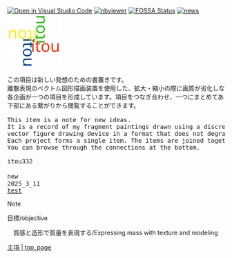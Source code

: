 [![Open in Visual Studio Code](https://img.shields.io/static/v1?logo=visualstudiocode&label=&message=Open%20in%20Visual%20Studio%20Code&labelColor=2c2c32&color=007acc&logoColor=007acc)](https://vscode.dev/?vscode-lang=ja)
[![nbviewer](https://raw.githubusercontent.com/taldatech/ee046211-deep-learning/main/assets/nbviewer_badge.svg)](https://nbviewer.org/github/itou332/)
[![FOSSA Status](https://app.fossa.com/api/projects/git%2Bgithub.com%2Fitou332%2Fitou332.svg?type=shield)](https://app.fossa.com/projects/git%2Bgithub.com%2Fitou332%2Fitou332?ref=badge_shield)
[![news](https://github.com/itou332/itou332/blob/main/test_obi3.svg)](https://itou332.github.io/two/)
[![itou_no_huusilya.svg](https://github.com/itou332/itou332/blob/main/log_test.svg)](https://itou332.github.io/three/)

<pre>
この項目は新しい発想のための書置きです。
離散表現のベクトル図形描画装置を使用した、拡大・縮小の際に画質が劣化しない形式を採用して描いた私の断片画の記録です。
各企画が一つの項目を形成しています。項目をつなぎ合わせ、一つにまとめてあります。
下部にある繋がりから閲覧することができます。

This item is a note for new ideas.
It is a record of my fragment paintings drawn using a discrete representation 
vector figure drawing device in a format that does not degrade image quality when enlarged or reduced.
Each project forms a single item. The items are joined together to form one.
You can browse through the connections at the bottom.
   
itou332

new　 
2025_3_11   
<a href ="https://lucky-limit-5eea.itouta33.workers.dev/">test</a>
</pre>

> [!note]
>目標/objective
> 
>　質感と造形で質量を表現する/Expressing mass with texture and modeling


   <nav aria-label="サイト内メニュー">
    <a href="https://itou332.github.io/top_page/">主項 | top_page</a>
   </nav>
<!--
![defaul_icon.png](https://github.com/itou332/itou332/blob/main/git_identicon.png)
![defaul_icon.gif](https://github.com/itou332/itou332/blob/main/git_icon_lifegame1.gif)-->
